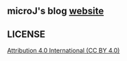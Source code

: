 ## microJ's blog [website](https://blog.expect2.cyou/)

## LICENSE

[Attribution 4.0 International (CC BY 4.0)](https://creativecommons.org/licenses/by/4.0/)
